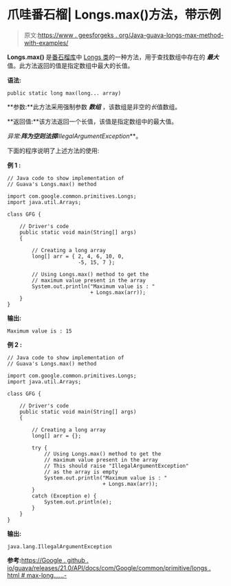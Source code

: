 # 爪哇番石榴| Longs.max()方法，带示例

> 原文:[https://www . geesforgeks . org/Java-guava-longs-max-method-with-examples/](https://www.geeksforgeeks.org/java-guava-longs-max-method-with-examples/)

**Longs.max()** 是[番石榴库](https://www.geeksforgeeks.org/guava-library-java/)中 [Longs 类](https://www.geeksforgeeks.org/longs-class-guava-java/)的一种方法，用于查找数组中存在的 ***最大*** 值。此方法返回的值是指定数组中最大的长值。

**语法:**

```
public static long max(long... array)

```

**参数:**此方法采用强制参数 ***数组*** ，该数组是非空的*长*值数组。

**返回值:**该方法返回一个长值，该值是指定数组中的最大值。

**异常:**阵为空则法掷***IllegalArgumentException***。

下面的程序说明了上述方法的使用:

**例 1 :**

```
// Java code to show implementation of
// Guava's Longs.max() method

import com.google.common.primitives.Longs;
import java.util.Arrays;

class GFG {

    // Driver's code
    public static void main(String[] args)
    {

        // Creating a long array
        long[] arr = { 2, 4, 6, 10, 0,
                       -5, 15, 7 };

        // Using Longs.max() method to get the
        // maximum value present in the array
        System.out.println("Maximum value is : "
                           + Longs.max(arr));
    }
}
```

**输出:**

```
Maximum value is : 15

```

**例 2 :**

```
// Java code to show implementation of
// Guava's Longs.max() method

import com.google.common.primitives.Longs;
import java.util.Arrays;

class GFG {

    // Driver's code
    public static void main(String[] args)
    {

        // Creating a long array
        long[] arr = {};

        try {
            // Using Longs.max() method to get the
            // maximum value present in the array
            // This should raise "IllegalArgumentException"
            // as the array is empty
            System.out.println("Maximum value is : "
                               + Longs.max(arr));
        }
        catch (Exception e) {
            System.out.println(e);
        }
    }
}
```

**输出:**

```
java.lang.IllegalArgumentException

```

**参考:**[https://Google . github . io/guava/releases/21.0/API/docs/com/Google/common/primitive/longs . html # max-long……-](https://google.github.io/guava/releases/21.0/api/docs/com/google/common/primitives/Longs.html#max-long...-)